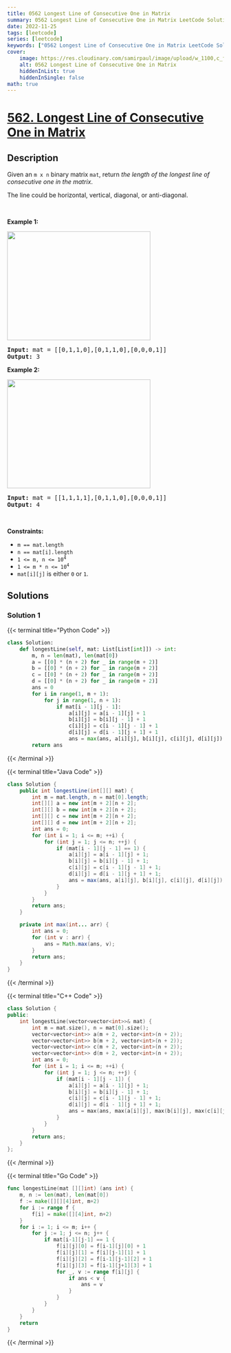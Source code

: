 ```yaml
---
title: 0562 Longest Line of Consecutive One in Matrix
summary: 0562 Longest Line of Consecutive One in Matrix LeetCode Solution Explained
date: 2022-11-25
tags: [leetcode]
series: [leetcode]
keywords: ["0562 Longest Line of Consecutive One in Matrix LeetCode Solution Explained in all languages", "0562 Longest Line of Consecutive One in Matrix", "LeetCode", "leetcode solution in Python3 C++ Java Go PHP Ruby Swift TypeScript Rust C# JavaScript C", "GeeksforGeeks", "InterviewBit", "Coding Ninjas", "HackerRank", "HackerEarth", "CodeChef", "TopCoder", "AlgoExpert", "freeCodeCamp", "Codeforces", "GitHub", "AtCoder", "Samir Paul"]
cover:
    image: https://res.cloudinary.com/samirpaul/image/upload/w_1100,c_fit,co_rgb:FFFFFF,l_text:Arial_75_bold:0562 Longest Line of Consecutive One in Matrix - Solution Explained/problem-solving.webp
    alt: 0562 Longest Line of Consecutive One in Matrix
    hiddenInList: true
    hiddenInSingle: false
math: true
---
```



# [562. Longest Line of Consecutive One in Matrix](https://leetcode.com/problems/longest-line-of-consecutive-one-in-matrix)


## Description

<p>Given an <code>m x n</code> binary matrix <code>mat</code>, return <em>the length of the longest line of consecutive one in the matrix</em>.</p>

<p>The line could be horizontal, vertical, diagonal, or anti-diagonal.</p>

<p>&nbsp;</p>
<p><strong class="example">Example 1:</strong></p>
<img alt="" src="https://spcdn.pages.dev/leetcode/problems/0562.Longest%20Line%20of%20Consecutive%20One%20in%20Matrix/images/long1-grid.jpg" style="width: 333px; height: 253px;" />
<pre>
<strong>Input:</strong> mat = [[0,1,1,0],[0,1,1,0],[0,0,0,1]]
<strong>Output:</strong> 3
</pre>

<p><strong class="example">Example 2:</strong></p>
<img alt="" src="https://spcdn.pages.dev/leetcode/problems/0562.Longest%20Line%20of%20Consecutive%20One%20in%20Matrix/images/long2-grid.jpg" style="width: 333px; height: 253px;" />
<pre>
<strong>Input:</strong> mat = [[1,1,1,1],[0,1,1,0],[0,0,0,1]]
<strong>Output:</strong> 4
</pre>

<p>&nbsp;</p>
<p><strong>Constraints:</strong></p>

<ul>
	<li><code>m == mat.length</code></li>
	<li><code>n == mat[i].length</code></li>
	<li><code>1 &lt;= m, n &lt;= 10<sup>4</sup></code></li>
	<li><code>1 &lt;= m * n &lt;= 10<sup>4</sup></code></li>
	<li><code>mat[i][j]</code> is either <code>0</code> or <code>1</code>.</li>
</ul>

## Solutions

### Solution 1

<!-- tabs:start -->

{{< terminal title="Python Code" >}}
```python
class Solution:
    def longestLine(self, mat: List[List[int]]) -> int:
        m, n = len(mat), len(mat[0])
        a = [[0] * (n + 2) for _ in range(m + 2)]
        b = [[0] * (n + 2) for _ in range(m + 2)]
        c = [[0] * (n + 2) for _ in range(m + 2)]
        d = [[0] * (n + 2) for _ in range(m + 2)]
        ans = 0
        for i in range(1, m + 1):
            for j in range(1, n + 1):
                if mat[i - 1][j - 1]:
                    a[i][j] = a[i - 1][j] + 1
                    b[i][j] = b[i][j - 1] + 1
                    c[i][j] = c[i - 1][j - 1] + 1
                    d[i][j] = d[i - 1][j + 1] + 1
                    ans = max(ans, a[i][j], b[i][j], c[i][j], d[i][j])
        return ans
```
{{< /terminal >}}

{{< terminal title="Java Code" >}}
```java
class Solution {
    public int longestLine(int[][] mat) {
        int m = mat.length, n = mat[0].length;
        int[][] a = new int[m + 2][n + 2];
        int[][] b = new int[m + 2][n + 2];
        int[][] c = new int[m + 2][n + 2];
        int[][] d = new int[m + 2][n + 2];
        int ans = 0;
        for (int i = 1; i <= m; ++i) {
            for (int j = 1; j <= n; ++j) {
                if (mat[i - 1][j - 1] == 1) {
                    a[i][j] = a[i - 1][j] + 1;
                    b[i][j] = b[i][j - 1] + 1;
                    c[i][j] = c[i - 1][j - 1] + 1;
                    d[i][j] = d[i - 1][j + 1] + 1;
                    ans = max(ans, a[i][j], b[i][j], c[i][j], d[i][j]);
                }
            }
        }
        return ans;
    }

    private int max(int... arr) {
        int ans = 0;
        for (int v : arr) {
            ans = Math.max(ans, v);
        }
        return ans;
    }
}
```
{{< /terminal >}}

{{< terminal title="C++ Code" >}}
```cpp
class Solution {
public:
    int longestLine(vector<vector<int>>& mat) {
        int m = mat.size(), n = mat[0].size();
        vector<vector<int>> a(m + 2, vector<int>(n + 2));
        vector<vector<int>> b(m + 2, vector<int>(n + 2));
        vector<vector<int>> c(m + 2, vector<int>(n + 2));
        vector<vector<int>> d(m + 2, vector<int>(n + 2));
        int ans = 0;
        for (int i = 1; i <= m; ++i) {
            for (int j = 1; j <= n; ++j) {
                if (mat[i - 1][j - 1]) {
                    a[i][j] = a[i - 1][j] + 1;
                    b[i][j] = b[i][j - 1] + 1;
                    c[i][j] = c[i - 1][j - 1] + 1;
                    d[i][j] = d[i - 1][j + 1] + 1;
                    ans = max(ans, max(a[i][j], max(b[i][j], max(c[i][j], d[i][j]))));
                }
            }
        }
        return ans;
    }
};
```
{{< /terminal >}}

{{< terminal title="Go Code" >}}
```go
func longestLine(mat [][]int) (ans int) {
	m, n := len(mat), len(mat[0])
	f := make([][][4]int, m+2)
	for i := range f {
		f[i] = make([][4]int, n+2)
	}
	for i := 1; i <= m; i++ {
		for j := 1; j <= n; j++ {
			if mat[i-1][j-1] == 1 {
				f[i][j][0] = f[i-1][j][0] + 1
				f[i][j][1] = f[i][j-1][1] + 1
				f[i][j][2] = f[i-1][j-1][2] + 1
				f[i][j][3] = f[i-1][j+1][3] + 1
				for _, v := range f[i][j] {
					if ans < v {
						ans = v
					}
				}
			}
		}
	}
	return
}
```
{{< /terminal >}}

<!-- tabs:end -->

<!-- end -->
